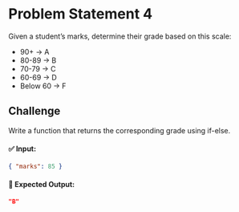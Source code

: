 # Problem Statement 4

Given a student’s marks, determine their grade based on this scale:

- 90+ → A
- 80-89 → B
- 70-79 → C
- 60-69 → D
- Below 60 → F

## Challenge

Write a function that returns the corresponding grade using if-else.

#### ✅ Input:

```json
{ "marks": 85 }
```

#### 🎯 Expected Output:

```json
"B"
```
